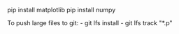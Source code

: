 pip install matplotlib
pip install numpy

To push large files to git:
    - git lfs install
    - git lfs track "*.p"
